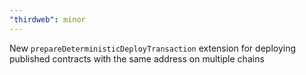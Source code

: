```yaml
---
"thirdweb": minor
---
```


New `prepareDeterministicDeployTransaction` extension for deploying published contracts with the same address on multiple chains
